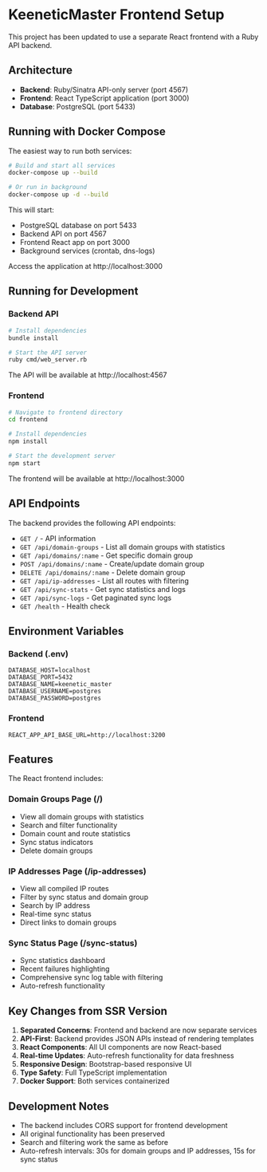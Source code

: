 # KeeneticMaster Frontend Setup

This project has been updated to use a separate React frontend with a Ruby API backend.

## Architecture

- **Backend**: Ruby/Sinatra API-only server (port 4567)
- **Frontend**: React TypeScript application (port 3000)
- **Database**: PostgreSQL (port 5433)

## Running with Docker Compose

The easiest way to run both services:

```bash
# Build and start all services
docker-compose up --build

# Or run in background
docker-compose up -d --build
```

This will start:
- PostgreSQL database on port 5433
- Backend API on port 4567
- Frontend React app on port 3000
- Background services (crontab, dns-logs)

Access the application at http://localhost:3000

## Running for Development

### Backend API

```bash
# Install dependencies
bundle install

# Start the API server
ruby cmd/web_server.rb
```

The API will be available at http://localhost:4567

### Frontend

```bash
# Navigate to frontend directory
cd frontend

# Install dependencies
npm install

# Start the development server
npm start
```

The frontend will be available at http://localhost:3000

## API Endpoints

The backend provides the following API endpoints:

- `GET /` - API information
- `GET /api/domain-groups` - List all domain groups with statistics
- `GET /api/domains/:name` - Get specific domain group
- `POST /api/domains/:name` - Create/update domain group
- `DELETE /api/domains/:name` - Delete domain group
- `GET /api/ip-addresses` - List all routes with filtering
- `GET /api/sync-stats` - Get sync statistics and logs
- `GET /api/sync-logs` - Get paginated sync logs
- `GET /health` - Health check

## Environment Variables

### Backend (.env)
```
DATABASE_HOST=localhost
DATABASE_PORT=5432
DATABASE_NAME=keenetic_master
DATABASE_USERNAME=postgres
DATABASE_PASSWORD=postgres
```

### Frontend
```
REACT_APP_API_BASE_URL=http://localhost:3200
```

## Features

The React frontend includes:

### Domain Groups Page (/)
- View all domain groups with statistics
- Search and filter functionality
- Domain count and route statistics
- Sync status indicators
- Delete domain groups

### IP Addresses Page (/ip-addresses)
- View all compiled IP routes
- Filter by sync status and domain group
- Search by IP address
- Real-time sync status
- Direct links to domain groups

### Sync Status Page (/sync-status)
- Sync statistics dashboard
- Recent failures highlighting
- Comprehensive sync log table with filtering
- Auto-refresh functionality

## Key Changes from SSR Version

1. **Separated Concerns**: Frontend and backend are now separate services
2. **API-First**: Backend provides JSON APIs instead of rendering templates
3. **React Components**: All UI components are now React-based
4. **Real-time Updates**: Auto-refresh functionality for data freshness
5. **Responsive Design**: Bootstrap-based responsive UI
6. **Type Safety**: Full TypeScript implementation
7. **Docker Support**: Both services containerized

## Development Notes

- The backend includes CORS support for frontend development
- All original functionality has been preserved
- Search and filtering work the same as before
- Auto-refresh intervals: 30s for domain groups and IP addresses, 15s for sync status
